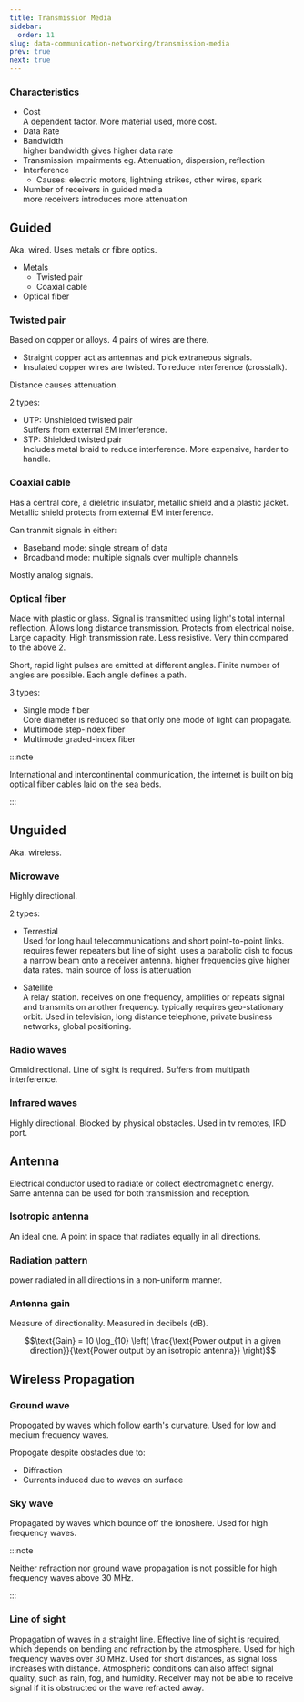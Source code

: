 ```yaml
---
title: Transmission Media
sidebar:
  order: 11
slug: data-communication-networking/transmission-media
prev: true
next: true
---
```


### Characteristics

- Cost    
  A dependent factor. More material used, more cost.
- Data Rate
- Bandwidth   
  higher bandwidth gives higher data rate
- Transmission impairments
  eg. Attenuation, dispersion, reflection
- Interference
  - Causes: electric motors, lightning strikes, other wires, spark
- Number of receivers in guided media    
  more receivers introduces more attenuation

## Guided

Aka. wired. Uses metals or fibre optics.
- Metals
  - Twisted pair
  - Coaxial cable
- Optical fiber

### Twisted pair

Based on copper or alloys. 4 pairs of wires are there.
- Straight copper act as antennas and pick extraneous signals.
- Insulated copper wires are twisted. To reduce interference (crosstalk).

Distance causes attenuation.

2 types:
- UTP: Unshielded twisted pair   
  Suffers from external EM interference.
- STP: Shielded twisted pair    
  Includes metal braid to reduce interference. More expensive, harder to handle.

### Coaxial cable

Has a central core, a dieletric insulator, metallic shield and a plastic jacket. Metallic shield protects from external EM interference.

Can tranmit signals in either:
- Baseband mode: single stream of data
- Broadband mode: multiple signals over multiple channels

Mostly analog signals.

### Optical fiber 

Made with plastic or glass. Signal is transmitted using light's total internal reflection. Allows long distance transmission. Protects from electrical noise. Large capacity. High transmission rate. Less resistive. Very thin compared to the above 2.

Short, rapid light pulses are emitted at different angles. Finite number of angles are possible. Each angle defines a path.

3 types:
- Single mode fiber   
  Core diameter is reduced so that only one mode of light can propagate.
- Multimode step-index fiber
- Multimode graded-index fiber

:::note

International and intercontinental communication, the internet is built on big optical fiber cables laid on the sea beds.

:::

## Unguided

Aka. wireless.

### Microwave
Highly directional.

2 types:
- Terrestial    
  Used for long haul telecommunications and short point-to-point links. requires fewer repeaters but line of sight. uses a parabolic dish to focus a narrow beam onto a receiver antenna. higher frequencies give higher data rates. main source of loss is attenuation

- Satellite   
  A relay station. receives on one frequency, amplifies or repeats signal and transmits on another frequency. typically requires geo-stationary orbit. Used in television, long distance telephone, private business networks, global positioning.

### Radio waves

Omnidirectional. Line of sight is required. Suffers from multipath interference.

### Infrared waves

Highly directional. Blocked by physical obstacles. Used in tv remotes, IRD port.

## Antenna

Electrical conductor used to radiate or collect electromagnetic energy. Same antenna can be used for both transmission and reception.

### Isotropic antenna

An ideal one. A point in space that radiates equally in all directions.

### Radiation pattern

power radiated in all directions in a non-uniform manner.

### Antenna gain

Measure of directionality. Measured in decibels (dB).

```math
\text{Gain} = 10 \log_{10} \left( \frac{\text{Power output in a given direction}}{\text{Power output by an isotropic antenna}} \right)
```

## Wireless Propagation

### Ground wave

Propogated by waves which follow earth's curvature. Used for low and medium frequency waves.

Propogate despite obstacles due to:
- Diffraction
- Currents induced due to waves on surface

### Sky wave

Propagated by waves which bounce off the ionoshere. Used for high frequency waves.

:::note

Neither refraction nor ground wave propagation is not possible for high frequency waves above 30 MHz.

:::

### Line of sight

Propagation of waves in a straight line. Effective line of sight is required, which depends on bending and refraction by the atmosphere. Used for high frequency waves over 30 MHz. Used for short distances, as signal loss increases with distance. Atmospheric conditions can also affect signal quality, such as rain, fog, and humidity. Receiver may not be able to receive signal if it is obstructed or the wave refracted away.
